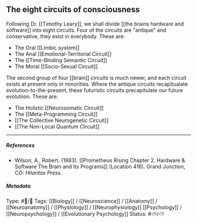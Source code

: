 ## The eight circuits of consciousness  # 

Following Dr. [[Timothy Leary]], we shall divide [[the brains hardware and software]] into eight circuits. Four of the circuits are  "antique" and conservative, they exist in everybody. These are: 

- The Oral [[Limbic system]]
- The Anal [[Emotional-Territorial Circuit]]
- The [[Time-BInding Semantic Circuit]]
- The Moral [[Socio-Sexual Circuit]]

The second group of four [[brain]] circuits is much newer, and each circuit exists at present only in minorities. Where the antique circuits recapitualate evolution-to-the-present, these futuristic circuits precapitulate our future evolutiion. These are: 

- The Holistic [[Neurosomatic Circuit]]
- The [[Meta-Programming Circuit]]
- [[The Collective Neurogenetic Circuit]]
- [[The Non-Local Quantum CIrcuit]]

___

##### References

- Wilson, A., Robert. (1983). [[Prometheus Rising Chapter 2. Hardware & Software The Brain and Its Programs]] (Location 416). Grand Junction, CO: _Hilaritas Press_.

##### Metadata

Type: #🔵/🔵 
Tags: [[Biology]] / [[Neuroscience]] / [[Anatomy]] / [[Neuroanatomy]] / [[Physiology]] / [[Neurophysiology]] [[Psychology]] / [[Neuropsychology]] / [[Evolutionary Psychology]]
Status: #⛅️/⛅️
